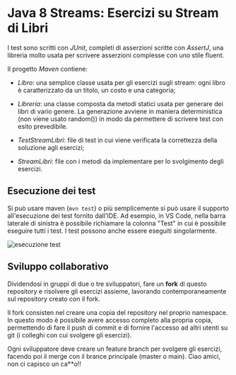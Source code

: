 # Java 8 Streams: Esercizi su Stream di Libri

I test sono scritti con *JUnit*, completi di asserzioni scritte con *AssertJ*, una libreria molto usata per scrivere asserzioni complesse con uno stile fluent.

Il progetto *Maven* contiene:

- *Libro*: una semplice classe usata per gli esercizi sugli stream: ogni libro è caratterizzato da un titolo, un costo e una categoria;

- *Libreria*: una classe composta da metodi statici usata per generare dei libri di vario genere. La generazione avviene in maniera deterministica (non viene usato random()) in modo da permettere di scrivere test con esito prevedibile.

- *TestStreamLibri*: file di test in cui viene verificata la correttezza della soluzione agli esercizi;

- *StreamLibri*: file con i metodi da implementare per lo svolgimento degli esercizi.

## Esecuzione dei test
Si può usare maven (`mvn test`) o più semplicemente si può usare il supporto all'esecuzione dei test fornito dall'IDE. Ad esempio, in VS Code, nella barra laterale di sinistra è possibile richiamare la colonna "Test" in cui è possibile eseguire tutti i test. I test possono anche essere eseguiti singolarmente.

![esecuzione test](doc/test.png "Esecuzione Test")

## Sviluppo collaborativo
Dividendosi in gruppi di due o tre sviluppatori, fare un **fork** di questo repository e risolvere gli esercizi assieme, lavorando contemporaneamente sul repository creato con il fork.

Il fork consisten nel creare una copia del repository nel proprio namespace. In questo modo è possibile avere accesso completo alla propria copia, permettendo di fare il push di commit e di fornire l'accesso ad altri utenti su git (i colleghi con cui svolgere gli esercizi).

Ogni sviluppatore deve creare un feature branch per svolgere gli esercizi, facendo poi il merge con il brance principale (master o main).
Ciao amici, non ci capisco un ca**o!!
